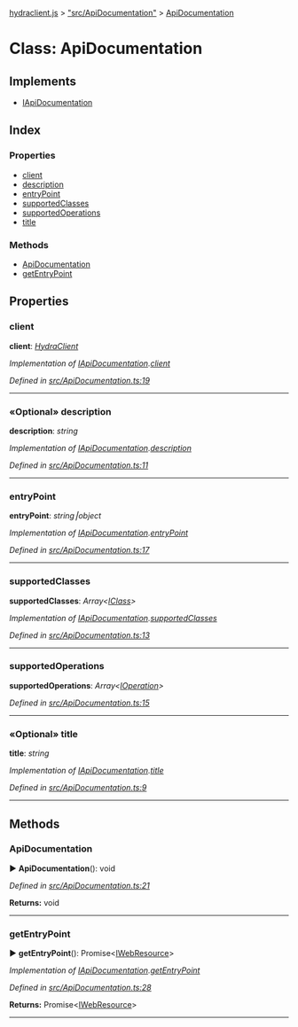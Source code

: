 [hydraclient.js](../index.md) > ["src/ApiDocumentation"](../modules/_src_apidocumentation_.md) > [ApiDocumentation](../classes/_src_apidocumentation_.apidocumentation.md)



# Class: ApiDocumentation

## Implements

* [IApiDocumentation](../interfaces/_src_datamodel_iapidocumentation_.iapidocumentation.md)

## Index

### Properties

* [client](_src_apidocumentation_.apidocumentation.md#client)
* [description](_src_apidocumentation_.apidocumentation.md#description)
* [entryPoint](_src_apidocumentation_.apidocumentation.md#entrypoint)
* [supportedClasses](_src_apidocumentation_.apidocumentation.md#supportedclasses)
* [supportedOperations](_src_apidocumentation_.apidocumentation.md#supportedoperations)
* [title](_src_apidocumentation_.apidocumentation.md#title)


### Methods

* [ApiDocumentation](_src_apidocumentation_.apidocumentation.md#apidocumentation)
* [getEntryPoint](_src_apidocumentation_.apidocumentation.md#getentrypoint)



## Properties
<a id="client"></a>

###  client

**client**:  *[HydraClient](_src_hydraclient_.hydraclient.md)* 

*Implementation of [IApiDocumentation](../interfaces/_src_datamodel_iapidocumentation_.iapidocumentation.md).[client](../interfaces/_src_datamodel_iapidocumentation_.iapidocumentation.md#client)*

*Defined in [src/ApiDocumentation.ts:19](https://github.com/alien-mcl/Heracles.ts/blob/05f75bc/src/ApiDocumentation.ts#L19)*




___

<a id="description"></a>

### «Optional» description

**description**:  *string* 

*Implementation of [IApiDocumentation](../interfaces/_src_datamodel_iapidocumentation_.iapidocumentation.md).[description](../interfaces/_src_datamodel_iapidocumentation_.iapidocumentation.md#description)*

*Defined in [src/ApiDocumentation.ts:11](https://github.com/alien-mcl/Heracles.ts/blob/05f75bc/src/ApiDocumentation.ts#L11)*




___

<a id="entrypoint"></a>

###  entryPoint

**entryPoint**:  *string⎮object* 

*Implementation of [IApiDocumentation](../interfaces/_src_datamodel_iapidocumentation_.iapidocumentation.md).[entryPoint](../interfaces/_src_datamodel_iapidocumentation_.iapidocumentation.md#entrypoint)*

*Defined in [src/ApiDocumentation.ts:17](https://github.com/alien-mcl/Heracles.ts/blob/05f75bc/src/ApiDocumentation.ts#L17)*




___

<a id="supportedclasses"></a>

###  supportedClasses

**supportedClasses**:  *Array<[IClass](../interfaces/_src_datamodel_iclass_.iclass.md)>* 

*Implementation of [IApiDocumentation](../interfaces/_src_datamodel_iapidocumentation_.iapidocumentation.md).[supportedClasses](../interfaces/_src_datamodel_iapidocumentation_.iapidocumentation.md#supportedclasses)*

*Defined in [src/ApiDocumentation.ts:13](https://github.com/alien-mcl/Heracles.ts/blob/05f75bc/src/ApiDocumentation.ts#L13)*




___

<a id="supportedoperations"></a>

###  supportedOperations

**supportedOperations**:  *Array<[IOperation](../interfaces/_src_datamodel_ioperation_.ioperation.md)>* 

*Defined in [src/ApiDocumentation.ts:15](https://github.com/alien-mcl/Heracles.ts/blob/05f75bc/src/ApiDocumentation.ts#L15)*




___

<a id="title"></a>

### «Optional» title

**title**:  *string* 

*Implementation of [IApiDocumentation](../interfaces/_src_datamodel_iapidocumentation_.iapidocumentation.md).[title](../interfaces/_src_datamodel_iapidocumentation_.iapidocumentation.md#title)*

*Defined in [src/ApiDocumentation.ts:9](https://github.com/alien-mcl/Heracles.ts/blob/05f75bc/src/ApiDocumentation.ts#L9)*




___


## Methods
<a id="apidocumentation"></a>

###  ApiDocumentation

► **ApiDocumentation**(): void



*Defined in [src/ApiDocumentation.ts:21](https://github.com/alien-mcl/Heracles.ts/blob/05f75bc/src/ApiDocumentation.ts#L21)*



**Returns:** void





___

<a id="getentrypoint"></a>

###  getEntryPoint

► **getEntryPoint**(): Promise<[IWebResource](../interfaces/_src_datamodel_iwebresource_.iwebresource.md)>



*Implementation of [IApiDocumentation](../interfaces/_src_datamodel_iapidocumentation_.iapidocumentation.md).[getEntryPoint](../interfaces/_src_datamodel_iapidocumentation_.iapidocumentation.md#getentrypoint)*

*Defined in [src/ApiDocumentation.ts:28](https://github.com/alien-mcl/Heracles.ts/blob/05f75bc/src/ApiDocumentation.ts#L28)*



**Returns:** Promise<[IWebResource](../interfaces/_src_datamodel_iwebresource_.iwebresource.md)>





___


